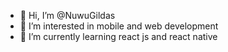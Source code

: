 - 👋 Hi, I’m @NuwuGildas
- 👀 I’m interested in mobile and web development
- 🌱 I’m currently learning react js and react native

<!---
NuwuGildas/NuwuGildas is a ✨ special ✨ repository because its `README.md` (this file) appears on your GitHub profile.
You can click the Preview link to take a look at your changes.
--->
